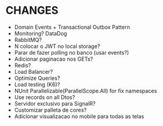 # CHANGES

- Domain Events + Transactional Outbox Pattern
- Monitoring? DataDog
- RabbitMQ?
- N colocar o JWT no local storage?
- Parar de fazer polling no banco (usar events?)
- Adicionar paginacao nos GETs?
- Redis?
- Load Balancer?
- Optimize Queries?
- Load testing (K6)?
- NUnit Parallelizable(ParallelScope.All) for fix namespaces
- Use records on all Dtos?
- Servidor exclusivo para SignalR?
- Customizar palleta de cores?
- Adicionar visualizacao no mobile para todas as telas
